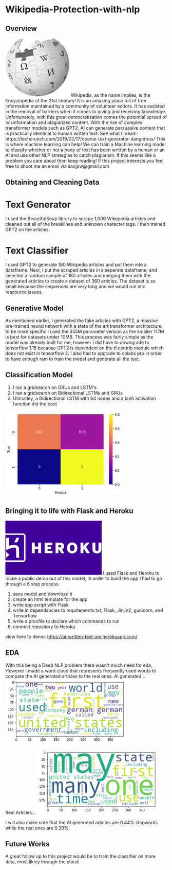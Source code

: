 # Wikipedia-Protection-with-nlp


## Overview

<img src="Images/world.jpg/">
Wikipedia, as the name implies, is the Encyclopedia of the 21st century! It is an amazing place full of free information maintained by a community of volunteer editors. It has assisted in the removal of barriers when it comes to giving and receiving knowledge. Unfortunately, with this great democratization comes the potential spread of misinformation and plagiarized content. With the rise of complex transformer models such as GPT2, AI can generate persuasive content that is practically identical to human written text.
See what I mean!: https://techcrunch.com/2019/02/17/openai-text-generator-dangerous/
This is where machine learning can help! We can train a Machine learning model to classify whether or not a body of text has been written by a human or an AI and use other NLP strategies to catch plagiarism. If this seems like a problem you care about then keep reading!
If this project interests you feel free to shoot me an email via aacjpw@gmail.com


## Obtaining and Cleaning Data

# Text Generator
I used the BeautifulSoup library to scrape 1,000 Wikepedia articles and cleaned out all of the breaklines and unknown character tags. I then trained GPT2 on the articles.

# Text Classifier
I used GPT2 to generate 180 Wikipedia articles and put them into a dataframe. Next, I put the scraped articles in a seperate dataframe, and selected a random sample of 180 articles and merging them with the generated articles to create a dataset of 360 articles. The dataset is so small because the sequences are very long and we would run into rescource issues.


## Generative Model
As mentioned earlier, I generated the fake articles with GPT2, a massive pre-trained neural network with a state of the art transformer architecture, to be more specific I used the 355M parameter version as the smaller 117M is best for datasets under 10MB. This process was fairly simple as the model was already built for me, however I did have to downgrade to tensorflow 1.15 because GPT2 is dependent on the tf.contrib module which does not exist in tensorflow 2. I also had to upgrade to colabs pro in order to have enough ram to train the model and generate all the text.

## Classification Model
1. I ran a gridsearch on GRUs and LSTM's
2. I ran a gridsearch on Bidirectional LSTMs and GRUs
3. Utimatley, a Bidirectional LSTM with 64 nodes and a tanh activation function did the best
<img src="Images/cm.png/">

## Bringing it to life with Flask and Heroku
<img src="Images/download.png/">
I used Flask and Heroku to make a public demo out of this model, In order to build the app I had to go through a 6 step process.

1. save model and download it
2. create an html template for the app
3. write app script with Flask
4. write in dependancies to requitements.txt, Flask, Jinjin2, gunicorn, and Tensorflow
5. write a procfile to declare which commands to run
6. connect repository to Heroku

view here to demo: https://ai-written-text-api.herokuapp.com/

## EDA
With this being a Deep NLP problem there wasn't much need for eda, However I made a word cloud that represents frequently used words to compare the AI generated articles to the real ones.
AI generated...
<img src="Images/AI.png/">

Real Articles...
<img src="Images/Human.png/">

I will also make note that the AI generated articles are 0.44% stopwords while the real ones are 0.39%.

## Future Works
A great follow up to this project would be to train the classifier on more data, most likley through the cloud
